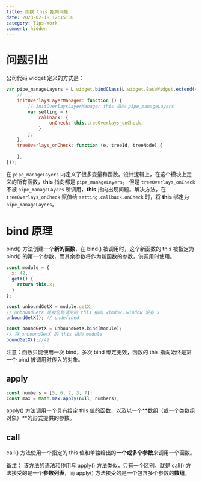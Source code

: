 ```yaml
---
title: 函数 this 指向问题
date: 2023-02-18 12:15:30
category: Tips-Work
comment: hidden
---
```


# 问题引出

公司代码 widget 定义的方式是：

```js
var pipe_manageLayers = L.widget.bindClass(L.widget.BaseWidget.extend({
    // ...
    initOverlaysLayerManager: function () {
        // initOverlaysLayerManager this 指向 pipe_manageLayers
        var setting = {
            callback: {
                onCheck: this.treeOverlays_onCheck,
            }
        };
    },
    treeOverlays_onCheck: function (e, treeId, treeNode) {
        
    },
}));
```

在 `pipe_manageLayers` 内定义了很多变量和函数。设计逻辑上，在这个模块上定义的所有函数，**this** 指向都是 `pipe_manageLayers`。
但是 `treeOverlays_onCheck` 不被 `pipe_manageLayers` 所调用，**this** 指向出现问题。解决方法，在 `treeOverlays_onCheck` 赋值给
`setting.callback.onCheck` 时，将 **this** 绑定为 `pipe_manageLayers`。


# bind 原理

bind() 方法创建一个**新的函数**，在 bind() 被调用时，这个新函数的 this 被指定为 bind() 的第一个参数，而其余参数将作为新函数的参数，供调用时使用。

```js
const module = {
  x: 42,
  getX() {
    return this.x;
  }
};

const unboundGetX = module.getX;
// unboundGetX 是被全局调用的 this 指向 window，window 没有 x
unboundGetX(); // undefined

const boundGetX = unboundGetX.bind(module);
// 将 unboundGetX 的 this 指向 module
boundGetX();//42
```

注意：函数只能使用一次 bind，多次 bind 绑定无效，函数的 this 指向始终是第一个 bind 被调用时传入的对象。

## apply

```js
const numbers = [5, 6, 2, 3, 7];
const max = Math.max.apply(null, numbers);
```
apply() 方法调用一个具有给定 this 值的函数，以及以一个**数组（或一个类数组对象）**的形式提供的参数。

## call

call() 方法使用一个指定的 this 值和单独给出的**一个或多个参数**来调用一个函数。


备注： 该方法的语法和作用与 apply() 方法类似，只有一个区别，就是 call() 方法接受的是一个**参数列表**，而 apply() 方法接受的是一个包含多个参数的**数组**。